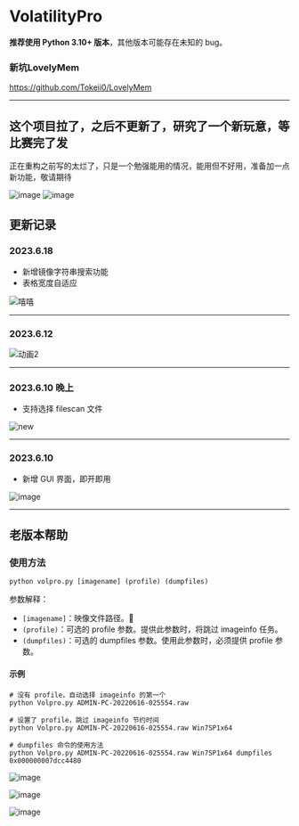 
# VolatilityPro 

**推荐使用 Python 3.10+ 版本**，其他版本可能存在未知的 bug。

### 新坑LovelyMem
https://github.com/Tokeii0/LovelyMem

---
这个项目拉了，之后不更新了，研究了一个新玩意，等比赛完了发
---
正在重构之前写的太烂了，只是一个勉强能用的情况，能用但不好用，准备加一点新功能，敬请期待

![image](https://github.com/Tokeii0/VolatilityPro/assets/111427585/037e9f53-4394-418a-b963-c617c0b0b85a)
![image](https://github.com/Tokeii0/VolatilityPro/assets/111427585/407764cd-6929-4426-aa40-92e34f0a4e4c)


## 更新记录

### 2023.6.18
- 新增镜像字符串搜索功能
- 表格宽度自适应

![嘻嘻](https://github.com/Tokeii0/VolatilityPro/assets/111427585/8e90b625-8c96-4f8a-bbfc-4fd66e7fa743)

---

### 2023.6.12

![动画2](https://github.com/Tokeii0/VolatilityPro/assets/111427585/19e089bb-4f68-47a1-ab3c-020e52a74847)

---

### 2023.6.10 晚上
- 支持选择 filescan 文件

![new](https://github.com/Tokeii0/VolatilityPro/assets/111427585/cece18ca-39ce-44cc-8f74-8d880ae6315a)

---

### 2023.6.10 
- 新增 GUI 界面，即开即用

![image](https://github.com/Tokeii0/VolatilityPro/assets/111427585/9cc796c8-b1bc-4b3c-90ac-a07fc1ccb1ec)

---

## 老版本帮助

### 使用方法

```shell
python volpro.py [imagename] (profile) (dumpfiles)
```

参数解释：
- `[imagename]`：映像文件路径。📁
- `(profile)`：可选的 profile 参数。提供此参数时，将跳过 imageinfo 任务。
- `(dumpfiles)`：可选的 dumpfiles 参数。使用此参数时，必须提供 profile 参数。

#### 示例

```shell
# 没有 profile，自动选择 imageinfo 的第一个
python Volpro.py ADMIN-PC-20220616-025554.raw

# 设置了 profile，跳过 imageinfo 节约时间
python Volpro.py ADMIN-PC-20220616-025554.raw Win7SP1x64

# dumpfiles 命令的使用方法
python Volpro.py ADMIN-PC-20220616-025554.raw Win7SP1x64 dumpfiles 0x000000007dcc4480
```

![image](https://github.com/Tokeii0/VolatilityPro/assets/111427585/d6917be9-6011-4e16-8d44-1d402e3131ab)

![image](https://github.com/Tokeii0/VolatilityPro/assets/111427585/a45582c1-c35f-4639-b133-5cff5f4e5c14)

![image](https://github.com/Tokeii0/VolatilityPro/assets/111427585/7bac9eb3-312e-4732-9d6c-6707cf869f97)
